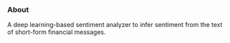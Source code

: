 ### About ###

A deep learning-based sentiment analyzer to infer sentiment from the text of short-form financial messages.